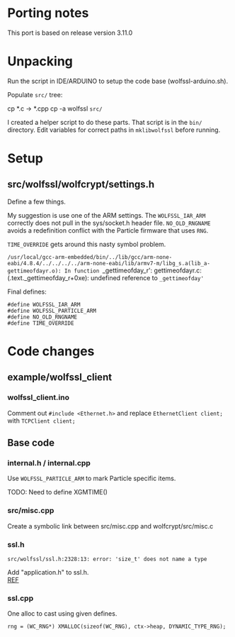 # Porting notes 

This port is based on release version 3.11.0

# Unpacking

Run the script in IDE/ARDUINO to setup the code base (wolfssl-arduino.sh).

Populate `src/` tree:

cp *.c -> *.cpp
cp -a wolfssl `src/`

I created a helper script to do these parts.  That script is in the 
`bin/` directory.  Edit variables for correct paths in `mklibwolfssl`
before running.

# Setup

## src/wolfssl/wolfcrypt/settings.h

Define a few things.

My suggestion is use one of the ARM settings.  The
`WOLFSSL_IAR_ARM` correctly does not pull in the sys/socket.h
header file.  `NO_OLD_RNGNAME` avoids a redefinition conflict
with the Particle firmware that uses `RNG`.

`TIME_OVERRIDE` gets around this nasty symbol problem.

`/usr/local/gcc-arm-embedded/bin/../lib/gcc/arm-none-eabi/4.8.4/../../../../arm-none-eabi/lib/armv7-m/libg_s.a(lib_a-gettimeofdayr.o): In function `_gettimeofday_r':
gettimeofdayr.c:(.text._gettimeofday_r+0xe): undefined reference to `_gettimeofday'`

Final defines:

```
#define WOLFSSL_IAR_ARM
#define WOLFSSL_PARTICLE_ARM
#define NO_OLD_RNGNAME
#define TIME_OVERRIDE
```

# Code changes

## example/wolfssl_client

### wolfssl_client.ino

Comment out `#include <Ethernet.h>` and replace `EthernetClient client;`
with `TCPClient client;`

## Base code

### internal.h / internal.cpp

Use `WOLFSSL_PARTICLE_ARM` to mark Particle specific items.

TODO: Need to define XGMTIME()

### src/misc.cpp

Create a symbolic link between src/misc.cpp and
wolfcrypt/src/misc.c

### ssl.h

`src/wolfssl/ssl.h:2328:13: error: 'size_t' does not name a type`

Add "application.h" to ssl.h.  
[REF](https://community.particle.io/t/digole-uart-i2c-spi-display-library/2392/281?u=cermak)

### ssl.cpp

One alloc to cast using given defines.

`rng = (WC_RNG*) XMALLOC(sizeof(WC_RNG), ctx->heap, DYNAMIC_TYPE_RNG);`


